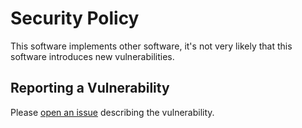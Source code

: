 # Security Policy

This software implements other software, it's not very likely that this software introduces new vulnerabilities.

## Reporting a Vulnerability

Please [open an issue](https://github.com/tehtbl/ansible-role-reboot/issues) describing the vulnerability.
